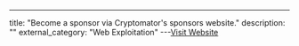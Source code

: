 ---
title: "Become a sponsor via Cryptomator's sponsors website."
description: ""
external_category: "Web Exploitation"
---[Visit Website](https://cryptomator.org/sponsors/)


